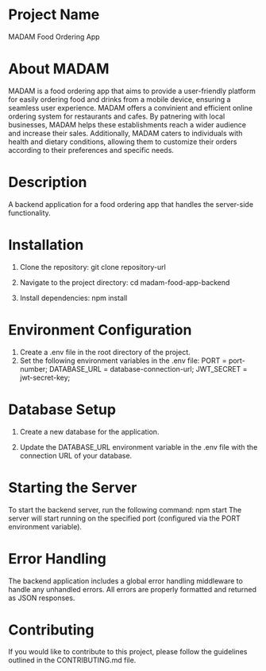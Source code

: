 # Project Name
MADAM Food Ordering App

# About MADAM
MADAM is a food ordering app that aims to provide a user-friendly platform for easily ordering food and drinks from a mobile device, ensuring a seamless user experience. MADAM offers a convinient and efficient online ordering system for restaurants and cafes. By patnering with local businesses, MADAM helps these establishments reach a wider audience and increase their sales. Additionally, MADAM caters to individuals with health and dietary conditions, allowing them to customize their orders according to their preferences and specific needs.

# Description
A backend application for a food ordering app that handles the server-side functionality.

# Installation
  1. Clone the repository:
  git clone repository-url
 
  2. Navigate to the project directory:
  cd madam-food-app-backend

  3. Install dependencies:
  npm install

# Environment Configuration
  1. Create a .env file in the root directory of the project.
  2. Set the following environment variables in the .env file:
  PORT = port-number;
  DATABASE_URL = database-connection-url;
  JWT_SECRET = jwt-secret-key;
  
# Database Setup
  1. Create a new database for the application.

  2. Update the DATABASE_URL environment variable in the .env file with the connection URL of your database.

# Starting the Server
To start the backend server, run the following command:
  npm start
The server will start running on the specified port (configured via the PORT environment variable).

# Error Handling
The backend application includes a global error handling middleware to handle any unhandled errors. All errors are properly formatted and returned as JSON responses.

# Contributing
If you would like to contribute to this project, please follow the guidelines outlined in the CONTRIBUTING.md file.
